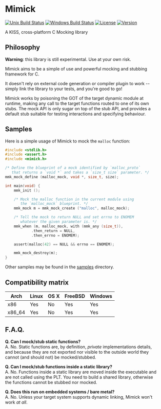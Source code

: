 Mimick
======

[![Unix Build Status](https://travis-ci.org/Snaipe/Mimick.svg?branch=master)](https://travis-ci.org/Snaipe/Mimick) 
[![Windows Build Status](https://ci.appveyor.com/api/projects/status/github/Snaipe/Mimick?svg=true&branch=master)](https://ci.appveyor.com/project/Snaipe/Mimick/branch/bleeding)
[![License](https://img.shields.io/badge/license-MIT-blue.svg?style=flat)](https://github.com/Snaipe/Mimick/blob/master/LICENSE) 
[![Version](https://img.shields.io/badge/version-v0.1-orange.svg?style=flat)](https://github.com/Snaipe/Mimick/releases) 

A KISS, cross-platform C Mocking library

## Philosophy

**Warning**: this library is still experimental. Use at your own risk.

Mimick aims to be a simple of use and powerful mocking and stubbing framework for C.

It doesn't rely on external code generation or compiler plugin to work -- simply
link the library to your tests, and you're good to go!

Mimick works by poisoning the GOT of the target dynamic module at runtime, making
any call to the target functions routed to one of its own stubs. The mock API
is only sugar on top of the stub API, and provides a default stub suitable for
testing interactions and specifying behaviour.

## Samples

Here is a simple usage of Mimick to mock the `malloc` function:

```c
#include <stdlib.h>
#include <assert.h>
#include <mimick.h>

/* Define the blueprint of a mock identified by `malloc_proto`
   that returns a `void *` and takes a `size_t size` parameter. */
mmk_mock_define (malloc_mock, void *, size_t, size);

int main(void) {
    mmk_init ();

    /* Mock the malloc function in the current module using 
       the `malloc_mock` blueprint. */
    mmk_mock m = mmk_mock_create ("malloc", malloc_mock);

    /* Tell the mock to return NULL and set errno to ENOMEM
       whatever the given parameter is. */
    mmk_when (m, malloc_mock, with (mmk_any (size_t)),
            .then_return = NULL,
            .then_errno = ENOMEM);

    assert(malloc(42) == NULL && errno == ENOMEM);

    mmk_mock_destroy(m);
}
```

Other samples may be found in the [samples](./sample/) directory.

## Compatibility matrix

| Arch | Linux | OS X | FreeBSD | Windows |
| --- | --- | --- | --- | --- |
| x86 | Yes | No | Yes | Yes |
| x86\_64 | Yes | No | Yes | Yes |

## F.A.Q.

**Q. Can I mock/stub static functions?**  
A. No. Static functions are, by definition, *private* implementations details,
   and because they are not exported nor visible to the outside world they cannot
   (and should not) be mocked/stubbed.

**Q. Can I mock/stub functions inside a static library?**  
A. No. Functions inside a static library are moved inside the executable and are not
   called using the PLT. You need to build a shared library, otherwise the functions
   cannot be stubbed nor mocked.

**Q. Does this run on embedded systems / bare metal?**  
A. No. Unless your target system supports dynamic linking, Mimick won't work *at all*.
